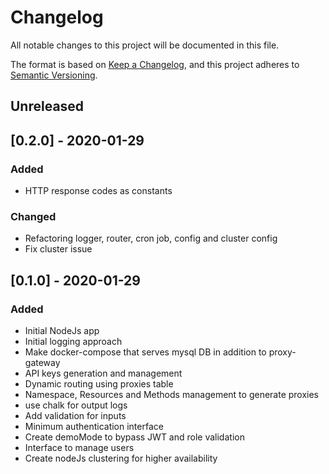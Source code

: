 # Changelog

All notable changes to this project will be documented in this file.

The format is based on [Keep a Changelog](https://keepachangelog.com/en/1.0.0/),
and this project adheres to [Semantic Versioning](https://semver.org/spec/v2.0.0.html).

## Unreleased

## [0.2.0] - 2020-01-29
### Added
- HTTP response codes as constants 

### Changed
- Refactoring logger, router, cron job, config and cluster config
- Fix cluster issue

## [0.1.0] - 2020-01-29

### Added
- Initial NodeJs app
- Initial logging approach
- Make docker-compose that serves mysql DB in addition to proxy-gateway
- API keys generation and management
- Dynamic routing using proxies table
- Namespace, Resources and Methods management to generate proxies
- use chalk for output logs
- Add validation for inputs
- Minimum authentication interface
- Create demoMode to bypass JWT and role validation
- Interface to manage users
- Create nodeJs clustering for higher availability  
